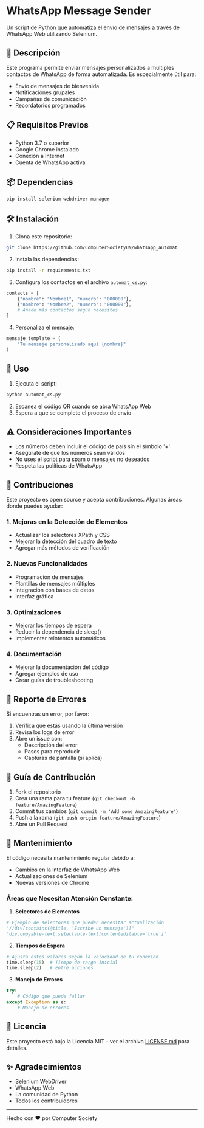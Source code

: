 # WhatsApp Message Sender

Un script de Python que automatiza el envío de mensajes a través de WhatsApp Web utilizando Selenium.

## 🚀 Descripción

Este programa permite enviar mensajes personalizados a múltiples contactos de WhatsApp de forma automatizada. Es especialmente útil para:
- Envío de mensajes de bienvenida
- Notificaciones grupales
- Campañas de comunicación
- Recordatorios programados

## 📋 Requisitos Previos

- Python 3.7 o superior
- Google Chrome instalado
- Conexión a Internet
- Cuenta de WhatsApp activa

## 📦 Dependencias

```bash
pip install selenium webdriver-manager
```

## 🛠️ Instalación

1. Clona este repositorio:
```bash
git clone https://github.com/ComputerSocietyUN/whatsapp_automat
```

2. Instala las dependencias:
```bash
pip install -r requirements.txt
```

3. Configura los contactos en el archivo `automat_cs.py`:
```python
contacts = [
    {"nombre": "Nombre1", "numero": "000000"},
    {"nombre": "Nombre2", "numero": "000000"},
    # Añade más contactos según necesites
]
```

4. Personaliza el mensaje:
```python
mensaje_template = (
    "Tu mensaje personalizado aquí {nombre}"
)
```

## 🎯 Uso

1. Ejecuta el script:
```bash
python automat_cs.py
```

2. Escanea el código QR cuando se abra WhatsApp Web
3. Espera a que se complete el proceso de envío

## ⚠️ Consideraciones Importantes

- Los números deben incluir el código de país sin el símbolo '+'
- Asegúrate de que los números sean válidos
- No uses el script para spam o mensajes no deseados
- Respeta las políticas de WhatsApp

## 🤝 Contribuciones

Este proyecto es open source y acepta contribuciones. Algunas áreas donde puedes ayudar:

### 1. Mejoras en la Detección de Elementos
- Actualizar los selectores XPath y CSS
- Mejorar la detección del cuadro de texto
- Agregar más métodos de verificación

### 2. Nuevas Funcionalidades
- Programación de mensajes
- Plantillas de mensajes múltiples
- Integración con bases de datos
- Interfaz gráfica

### 3. Optimizaciones
- Mejorar los tiempos de espera
- Reducir la dependencia de sleep()
- Implementar reintentos automáticos

### 4. Documentación
- Mejorar la documentación del código
- Agregar ejemplos de uso
- Crear guías de troubleshooting

## 🐛 Reporte de Errores

Si encuentras un error, por favor:
1. Verifica que estás usando la última versión
2. Revisa los logs de error
3. Abre un issue con:
   - Descripción del error
   - Pasos para reproducir
   - Capturas de pantalla (si aplica)

## 📝 Guía de Contribución

1. Fork el repositorio
2. Crea una rama para tu feature (`git checkout -b feature/AmazingFeature`)
3. Commit tus cambios (`git commit -m 'Add some AmazingFeature'`)
4. Push a la rama (`git push origin feature/AmazingFeature`)
5. Abre un Pull Request

## 🔄 Mantenimiento

El código necesita mantenimiento regular debido a:
- Cambios en la interfaz de WhatsApp Web
- Actualizaciones de Selenium
- Nuevas versiones de Chrome

### Áreas que Necesitan Atención Constante:

1. **Selectores de Elementos**
```python
# Ejemplo de selectores que pueden necesitar actualización
"//div[contains(@title, 'Escribe un mensaje')]"
"div.copyable-text.selectable-text[contenteditable='true']"
```

2. **Tiempos de Espera**
```python
# Ajusta estos valores según la velocidad de tu conexión
time.sleep(15)  # Tiempo de carga inicial
time.sleep(2)   # Entre acciones
```

3. **Manejo de Errores**
```python
try:
    # Código que puede fallar
except Exception as e:
    # Manejo de errores
```

## 📜 Licencia

Este proyecto está bajo la Licencia MIT - ver el archivo [LICENSE.md](LICENSE.md) para detalles.

## ✨ Agradecimientos

- Selenium WebDriver
- WhatsApp Web
- La comunidad de Python
- Todos los contribuidores

---

Hecho con ❤️ por Computer Society
